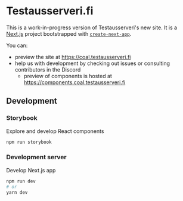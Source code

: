 # Testausserveri.fi

This is a work-in-progress version of Testausserveri's new site. It is a [Next.js](https://nextjs.org/) project bootstrapped with [`create-next-app`](https://github.com/vercel/next.js/tree/canary/packages/create-next-app). 

You can:

- preview the site at https://coal.testausserveri.fi
- help us with development by checking out issues or consulting contributors in the Discord
  - preview of components is hosted at https://components.coal.testausserveri.fi

## Development

### Storybook
Explore and develop React components
```bash
npm run storybook
```
### Development server
Develop Next.js app
```bash
npm run dev
# or
yarn dev
```
